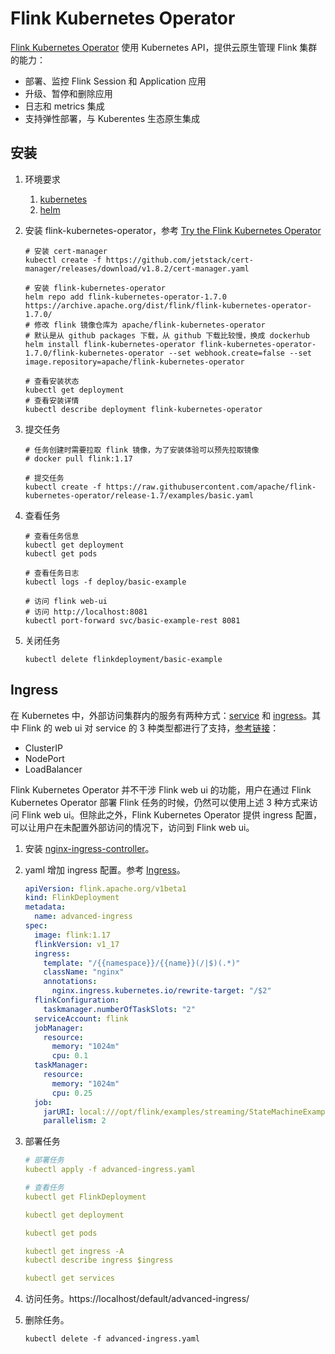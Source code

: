 # Flink Kubernetes Operator

[Flink Kubernetes Operator](https://nightlies.apache.org/flink/flink-kubernetes-operator-docs-stable/) 使用 Kubernetes API，提供云原生管理 Flink 集群的能力：

- 部署、监控 Flink Session 和 Application 应用
- 升级、暂停和删除应用
- 日志和 metrics 集成
- 支持弹性部署，与 Kuberentes 生态原生集成

## 安装

1. 环境要求

   1. [kubernetes](https://kubernetes.io/)
   2. [helm](https://helm.sh/zh/docs/intro/quickstart/)

2. 安装 flink-kubernetes-operator，参考 [Try the Flink Kubernetes Operator](https://nightlies.apache.org/flink/flink-kubernetes-operator-docs-release-1.7/docs/try-flink-kubernetes-operator/quick-start/)

   ```shell
   # 安装 cert-manager
   kubectl create -f https://github.com/jetstack/cert-manager/releases/download/v1.8.2/cert-manager.yaml
   
   # 安装 flink-kubernetes-operator
   helm repo add flink-kubernetes-operator-1.7.0 https://archive.apache.org/dist/flink/flink-kubernetes-operator-1.7.0/
   # 修改 flink 镜像仓库为 apache/flink-kubernetes-operator
   # 默认是从 github packages 下载，从 github 下载比较慢，换成 dockerhub 
   helm install flink-kubernetes-operator flink-kubernetes-operator-1.7.0/flink-kubernetes-operator --set webhook.create=false --set image.repository=apache/flink-kubernetes-operator
   
   # 查看安装状态
   kubectl get deployment
   # 查看安装详情
   kubectl describe deployment flink-kubernetes-operator
   ```

3. 提交任务

   ```shell
   # 任务创建时需要拉取 flink 镜像，为了安装体验可以预先拉取镜像
   # docker pull flink:1.17
   
   # 提交任务
   kubectl create -f https://raw.githubusercontent.com/apache/flink-kubernetes-operator/release-1.7/examples/basic.yaml
   ```

4. 查看任务

   ```shell
   # 查看任务信息
   kubectl get deployment
   kubectl get pods
   
   # 查看任务日志
   kubectl logs -f deploy/basic-example
   
   # 访问 flink web-ui
   # 访问 http://localhost:8081
   kubectl port-forward svc/basic-example-rest 8081
   ```

5. 关闭任务

   ```shell
   kubectl delete flinkdeployment/basic-example
   ```

## Ingress

在 Kubernetes 中，外部访问集群内的服务有两种方式：[service](https://kubernetes.io/docs/concepts/services-networking/service/#publishing-services-service-types) 和 [ingress](https://kubernetes.io/docs/concepts/services-networking/ingress/)。其中 Flink 的 web ui 对 service 的 3 种类型都进行了支持，[参考链接](https://nightlies.apache.org/flink/flink-docs-release-1.17/docs/deployment/resource-providers/native_kubernetes/#accessing-flinks-web-ui)：

- ClusterIP
- NodePort
- LoadBalancer

Flink Kubernetes Operator 并不干涉 Flink web ui 的功能，用户在通过 Flink Kubernetes Operator 部署 Flink 任务的时候，仍然可以使用上述 3 种方式来访问 Flink web ui。但除此之外，Flink Kubernetes Operator 提供 ingress 配置，可以让用户在未配置外部访问的情况下，访问到 Flink web ui。

1. 安装 [nginx-ingress-controller](./nginx-ingress-controller)。

2. yaml 增加 ingress 配置。参考 [Ingress](https://nightlies.apache.org/flink/flink-kubernetes-operator-docs-release-1.7/docs/operations/ingress/)。

   ```yaml
   apiVersion: flink.apache.org/v1beta1
   kind: FlinkDeployment
   metadata:
     name: advanced-ingress
   spec:
     image: flink:1.17
     flinkVersion: v1_17
     ingress:
       template: "/{{namespace}}/{{name}}(/|$)(.*)"
       className: "nginx"
       annotations:
         nginx.ingress.kubernetes.io/rewrite-target: "/$2"
     flinkConfiguration:
       taskmanager.numberOfTaskSlots: "2"
     serviceAccount: flink
     jobManager:
       resource:
         memory: "1024m"
         cpu: 0.1
     taskManager:
       resource:
         memory: "1024m"
         cpu: 0.25
     job:
       jarURI: local:///opt/flink/examples/streaming/StateMachineExample.jar
       parallelism: 2
   ```

3. 部署任务

   ```yaml
   # 部署任务
   kubectl apply -f advanced-ingress.yaml
   
   # 查看任务
   kubectl get FlinkDeployment
   
   kubectl get deployment
   
   kubectl get pods
   
   kubectl get ingress -A
   kubectl describe ingress $ingress
   
   kubectl get services
   ```

4. 访问任务。https://localhost/default/advanced-ingress/

5. 删除任务。

   ```shell
   kubectl delete -f advanced-ingress.yaml
   ```
